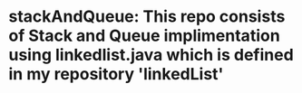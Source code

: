 # stackAndQueue: This repo consists of Stack and Queue implimentation using linkedlist.java which is defined in my repository 'linkedList'

